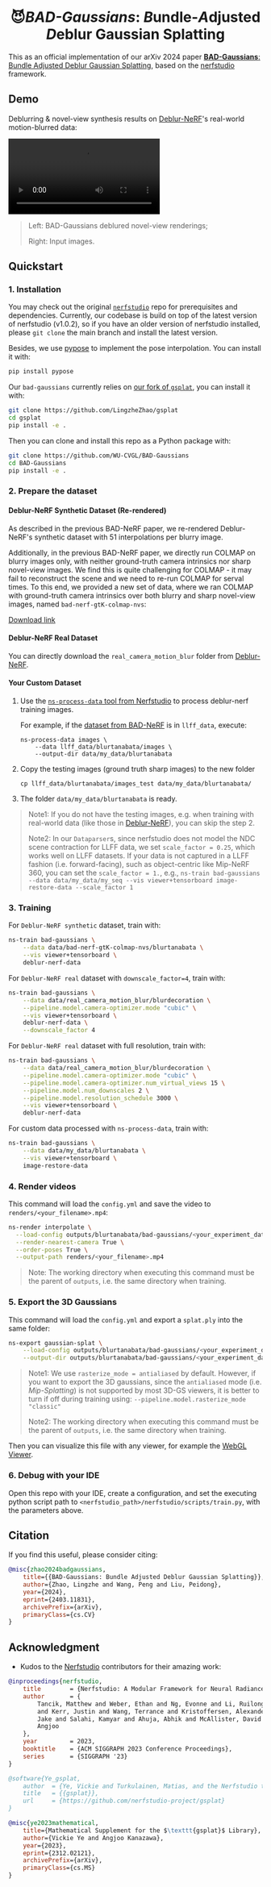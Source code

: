 <h1 align=center font-weight:100> 😈<strong><i>BAD-Gaussians</i></strong>: <strong><i>B</i></strong>undle-<strong><i>A</i></strong>djusted <strong><i>D</i></strong>eblur Gaussian Splatting</h1>

This as an official implementation of our arXiv 2024 paper 
[**BAD-Gaussians**: Bundle Adjusted Deblur Gaussian Splatting](https://lingzhezhao.github.io/BAD-Gaussians/), based on the [nerfstudio](https://github.com/nerfstudio-project/nerfstudio) framework.

## Demo

Deblurring & novel-view synthesis results on [Deblur-NeRF](https://github.com/limacv/Deblur-NeRF/)'s real-world motion-blurred data:

<video src="https://github.com/WU-CVGL/BAD-Gaussians/assets/43722188/58a24441-59f9-4232-8862-785e14038de6"></video>

> Left: BAD-Gaussians deblured novel-view renderings;
>
> Right: Input images.


## Quickstart

### 1. Installation

You may check out the original [`nerfstudio`](https://github.com/nerfstudio-project/nerfstudio) repo for prerequisites and dependencies. 
Currently, our codebase is build on top of the latest version of nerfstudio (v1.0.2),
so if you have an older version of nerfstudio installed,
please `git clone` the main branch and install the latest version.

Besides, we use [pypose](https://github.com/pypose/pypose) to implement the pose interpolation. You can install it with:

```bash
pip install pypose
```

Our `bad-gaussians` currently relies on [our fork of `gsplat`](https://github.com/LingzheZhao/gsplat), you can install it with:

```bash
git clone https://github.com/LingzheZhao/gsplat
cd gsplat
pip install -e .
```

Then you can clone and install this repo as a Python package with:

```bash
git clone https://github.com/WU-CVGL/BAD-Gaussians
cd BAD-Gaussians
pip install -e .
```

### 2. Prepare the dataset

#### Deblur-NeRF Synthetic Dataset (Re-rendered)

As described in the previous BAD-NeRF paper, we re-rendered Deblur-NeRF's synthetic dataset with 51 interpolations per blurry image.

Additionally, in the previous BAD-NeRF paper, we directly run COLMAP on blurry images only, with neither ground-truth 
camera intrinsics nor sharp novel-view images. We find this is quite challenging for COLMAP - it may fail to 
reconstruct the scene and we need to re-run COLMAP for serval times. To this end, we provided a new set of data, 
where we ran COLMAP with ground-truth camera intrinsics over both blurry and sharp novel-view images, 
named `bad-nerf-gtK-colmap-nvs`:

[Download link](https://westlakeu-my.sharepoint.com/:f:/g/personal/cvgl_westlake_edu_cn/EoCe3vaC9V5Fl74DjbGriwcBKj1nbB0HQFSWnVTLX7qT9A)

#### Deblur-NeRF Real Dataset

You can directly download the `real_camera_motion_blur` folder from [Deblur-NeRF](https://limacv.github.io/deblurnerf/).

#### Your Custom Dataset

1. Use the [`ns-process-data` tool from Nerfstudio](https://docs.nerf.studio/reference/cli/ns_process_data.html)
    to process deblur-nerf training images. 

    For example, if the
    [dataset from BAD-NeRF](https://westlakeu-my.sharepoint.com/:f:/g/personal/cvgl_westlake_edu_cn/EsgdW2cRic5JqerhNbTsxtkBqy9m6cbnb2ugYZtvaib3qA?e=bjK7op)
    is in `llff_data`, execute:

    ```
    ns-process-data images \
        --data llff_data/blurtanabata/images \
        --output-dir data/my_data/blurtanabata
    ```

2. Copy the testing images (ground truth sharp images) to the new folder

    ```
    cp llff_data/blurtanabata/images_test data/my_data/blurtanabata/
    ```

3. The folder `data/my_data/blurtanabata` is ready.

> Note1: If you do not have the testing images, e.g. when training with real-world data
> (like those in [Deblur-NeRF](https://limacv.github.io/deblurnerf/)), you can skip the step 2.
>
> Note2: In our `Dataparser`s, since nerfstudio does not model the NDC scene contraction for LLFF data,
> we set `scale_factor = 0.25`, which works well on LLFF datasets.
> If your data is not captured in a LLFF fashion (i.e. forward-facing), such as object-centric like Mip-NeRF 360,
> you can set the `scale_factor = 1.`, 
> e.g., `ns-train bad-gaussians --data data/my_data/my_seq --vis viewer+tensorboard image-restore-data --scale_factor 1`

### 3. Training

For `Deblur-NeRF synthetic` dataset, train with:

```bash
ns-train bad-gaussians \
    --data data/bad-nerf-gtK-colmap-nvs/blurtanabata \
    --vis viewer+tensorboard \
    deblur-nerf-data
```

For `Deblur-NeRF real` dataset with `downscale_factor=4`, train with:
```bash
ns-train bad-gaussians \
    --data data/real_camera_motion_blur/blurdecoration \
    --pipeline.model.camera-optimizer.mode "cubic" \
    --vis viewer+tensorboard \
    deblur-nerf-data \
    --downscale_factor 4
```

For `Deblur-NeRF real` dataset with full resolution, train with:
```bash
ns-train bad-gaussians \
    --data data/real_camera_motion_blur/blurdecoration \
    --pipeline.model.camera-optimizer.mode "cubic" \
    --pipeline.model.camera-optimizer.num_virtual_views 15 \
    --pipeline.model.num_downscales 2 \
    --pipeline.model.resolution_schedule 3000 \
    --vis viewer+tensorboard \
    deblur-nerf-data
```

For custom data processed with `ns-process-data`, train with:

```bash
ns-train bad-gaussians \
    --data data/my_data/blurtanabata \
    --vis viewer+tensorboard \
    image-restore-data
```

### 4. Render videos

This command will load the `config.yml` and save the video to `renders/<your_filename>.mp4`:

```bash
ns-render interpolate \
  --load-config outputs/blurtanabata/bad-gaussians/<your_experiment_date_time>/config.yml \
  --render-nearest-camera True \
  --order-poses True \
  --output-path renders/<your_filename>.mp4
```

> Note: The working directory when executing this command must be the parent of `outputs`, i.e. the same directory when training.

### 5. Export the 3D Gaussians

This command will load the `config.yml` and export a `splat.ply` into the same folder:

```bash
ns-export gaussian-splat \
    --load-config outputs/blurtanabata/bad-gaussians/<your_experiment_date_time>/config.yml \
    --output-dir outputs/blurtanabata/bad-gaussians/<your_experiment_date_time>
```

> Note1: We use `rasterize_mode = antialiased` by default. However, if you want to export the 3D gaussians, since the `antialiased` mode (i.e. *Mip-Splatting*) is not supported by most 3D-GS viewers, it is better to turn if off during training using: `--pipeline.model.rasterize_mode "classic"`
>
> Note2: The working directory when executing this command must be the parent of `outputs`, i.e. the same directory when training.

Then you can visualize this file with any viewer, for example the [WebGL Viewer](https://antimatter15.com/splat/).

### 6. Debug with your IDE

Open this repo with your IDE, create a configuration, and set the executing python script path to
`<nerfstudio_path>/nerfstudio/scripts/train.py`, with the parameters above.


## Citation

If you find this useful, please consider citing:

```bibtex
@misc{zhao2024badgaussians,
    title={{BAD-Gaussians: Bundle Adjusted Deblur Gaussian Splatting}},
    author={Zhao, Lingzhe and Wang, Peng and Liu, Peidong},
    year={2024},
    eprint={2403.11831},
    archivePrefix={arXiv},
    primaryClass={cs.CV}
}
```

## Acknowledgment

- Kudos to the [Nerfstudio](https://github.com/nerfstudio-project/) contributors for their amazing work:

```bibtex
@inproceedings{nerfstudio,
	title        = {Nerfstudio: A Modular Framework for Neural Radiance Field Development},
	author       = {
		Tancik, Matthew and Weber, Ethan and Ng, Evonne and Li, Ruilong and Yi, Brent
		and Kerr, Justin and Wang, Terrance and Kristoffersen, Alexander and Austin,
		Jake and Salahi, Kamyar and Ahuja, Abhik and McAllister, David and Kanazawa,
		Angjoo
	},
	year         = 2023,
	booktitle    = {ACM SIGGRAPH 2023 Conference Proceedings},
	series       = {SIGGRAPH '23}
}

@software{Ye_gsplat,
    author  = {Ye, Vickie and Turkulainen, Matias, and the Nerfstudio team},
    title   = {{gsplat}},
    url     = {https://github.com/nerfstudio-project/gsplat}
}

@misc{ye2023mathematical,
    title={Mathematical Supplement for the $\texttt{gsplat}$ Library}, 
    author={Vickie Ye and Angjoo Kanazawa},
    year={2023},
    eprint={2312.02121},
    archivePrefix={arXiv},
    primaryClass={cs.MS}
}
```
